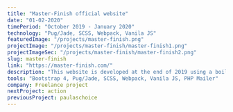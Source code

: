 ```yaml
---
title: "Master-Finish official website"
date: "01-02-2020"
timePeriod: "October 2019 - January 2020"
technology: "Pug/Jade, SCSS, Webpack, Vanila JS"
featuredImage: "/projects/master-finish.png"
projectImage: "/projects/master-finish/master-finish1.png"
projectImageSec: "/projects/master-finish/master-finish2.png"
slug: master-finish
link: "https://master-finish.com/"
description: "This website is developed at the end of 2019 using a boilerplate that incorporated Bootstrap 4, Pug/Jade, SCSS, Webpack, and Vanilla JS. For backend functionality, I integrated PHP Mailer to handle contact form submissions. The site was built for a US-based small construction company and features an embedded Facebook feed on the front page, along with a functional contact form. The design process was handled in Figma, ensuring a modern and responsive layout."
tools: "Bootstrap 4, Pug/Jade, SCSS, Webpack, Vanila JS, PHP Mailer"
company: Freelance project
nextProject: action
previousProject: paulaschoice
---
```


